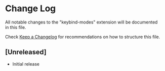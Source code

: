 # Change Log

All notable changes to the "keybind-modes" extension will be documented in this file.

Check [Keep a Changelog](http://keepachangelog.com/) for recommendations on how to structure this file.

## [Unreleased]

- Initial release